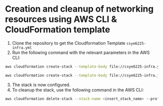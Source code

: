 # Creation and cleanup of networking resources using AWS CLI & CloudFormation template

1. Clone the repository to get the Cloudformation Template ```csye6225-infra.yml```
2. Run the following command with the relevant parameters in the AWS CLI:

```bash
aws cloudformation create-stack --template-body file://csye6225-infra.yml --stack-name demo1 --profile <insert_profile> --region <insert_region> arameterKey=EnvironmentName,ParameterValue=MyVPC ParameterKey=VpcCIDR,ParameterValue=10.0.0.0/16 ParameterKey=PublicSubnet1CIDR,ParameterValue=10.0.1.0/24 ParameterKey=PublicSubnet2CIDR,ParameterValue=10.0.2.0/24 ParameterKey=PublicSubnet3CIDR,ParameterValue=10.0.3.0/24

aws cloudformation create-stack --template-body file://csye6225-infra.json --profile dev --region us-east-1 --parameters ParameterKey=EnvironmentName,ParameterValue=test ParameterKey=VpcCIDR,ParameterValue=10.0.0.0/16 ParameterKey=PublicSubnet1CIDR,ParameterValue=10.0.1.0/24 ParameterKey=PublicSubnet2CIDR,ParameterValue=10.0.2.0/24 ParameterKey=PublicSubnet3CIDR,ParameterValue=10.0.3.0/24 --stack-name test5
```

3. The stack is now configured. 
4. To cleanup the stack, use the following command in the AWS CLI:

```bash
aws cloudformation delete-stack --stack-name <insert_stack_name> --profile <insert_profile> --region <insert_region>
```
